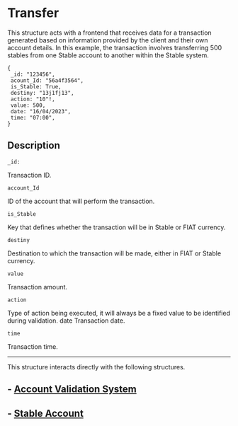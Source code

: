 # Transfer

This structure acts with a frontend that receives data for a transaction generated based on information provided by the client and their own account details. In this example, the transaction involves transferring 500 stables from one Stable account to another within the Stable system.

    {
     _id: "123456",
     acount_Id: "56a4f3564",
     is_Stable: True,
     destiny: "13j1fj13",
     action: "10"!,
     value: 500,
     date: "16/04/2023",
     time: "07:00", 
    }

## Description

    _id: 
Transaction ID.

    account_Id
ID of the account that will perform the transaction.

    is_Stable
Key that defines whether the transaction will be in Stable or FIAT currency.

    destiny
Destination to which the transaction will be made, either in FIAT or Stable currency.

    value
Transaction amount.

    action
Type of action being executed, it will always be a fixed value to be identified during validation.
    date 
Transaction date.

    time 
Transaction time.
____
This structure interacts directly with the following structures.

## - [Account Validation System](./acc_valitadion.md)

## - [Stable Account](./acc_Stable.md)